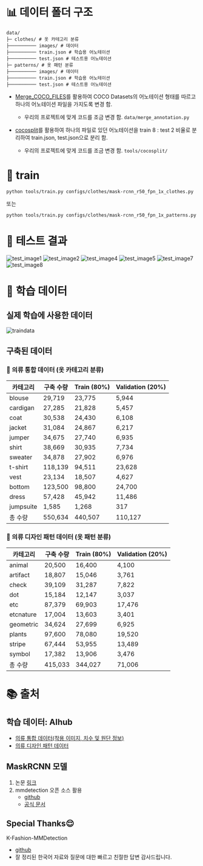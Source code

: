# 📊 데이터 폴더 구조
```text
data/
├─ clothes/ # 옷 카테고리 분류
├────────── images/ # 데이터
├────────── train.json # 학습용 어노테이션
├────────── test.json # 테스트용 어노테이션
├─ patterns/ # 옷 패턴 분류
├────────── images/ # 데이터
├────────── train.json # 학습용 어노테이션
├────────── test.json # 테스트용 어노테이션
```

- [Merge_COCO_FILES](https://github.com/mohamadmansourX/Merge_COCO_FILES)를 활용하여 COCO Datasets의 어노테이션 형태를 따르고 하나의 어노테이션 파일을 가지도록 변경 함.

  - 우리의 프로젝트에 맞게 코드를 조금 변경 함. `data/merge_annotation.py`

- [cocosplit](https://github.com/akarazniewicz/cocosplit)를 활용하여 하나의 파일로 있던 어노테이션을 train 8 : test 2 비율로 분리하여 train.json, test.json으로 분리 함.

  - 우리의 프로젝트에 맞게 코드를 조금 변경 함.
      `tools/cocosplit/`

# 🦾 train
`python tools/train.py configs/clothes/mask-rcnn_r50_fpn_1x_clothes.py`

또는 

`python tools/train.py configs/clothes/mask-rcnn_r50_fpn_1x_patterns.py`

# 💛 테스트 결과
![test_image1](https://github.com/user-attachments/assets/6556391d-7311-47e9-9aa4-f5c41c70d3e2)
![test_image2](https://github.com/user-attachments/assets/ca5d9888-cd8e-40a9-9a00-c17811bbf6a0)
![test_image4](https://github.com/user-attachments/assets/128ed4ae-972d-4254-99d6-2cd3400d2c79)
![test_image5](https://github.com/user-attachments/assets/5dd8dcf0-6713-4dce-a2aa-05c13e3f86c7)
![test_image7](https://github.com/user-attachments/assets/849933af-9535-44b9-9c1c-967dc470bb9f)
![test_image8](https://github.com/user-attachments/assets/c27a50c6-eb41-4491-8014-ecda14452f3a)


# 🔢 학습 데이터

## 실제 학습에 사용한 데이터
![traindata](https://github.com/user-attachments/assets/5b50511b-601c-4dcf-9791-a7d9419e632a)

## 구축된 데이터

### 👚 의류 통합 데이터 (옷 카테고리 분류)
| 카테고리 | 구축 수량 | Train (80%) | Validation (20%) |
| --- | --- | --- | --- |
| blouse | 29,719 | 23,775 | 5,944 |
| cardigan | 27,285 | 21,828 | 5,457 |
| coat | 30,538 | 24,430 | 6,108 |
| jacket | 31,084 | 24,867 | 6,217 |
| jumper | 34,675 | 27,740 | 6,935 |
| shirt | 38,669 | 30,935 | 7,734 |
| sweater | 34,878 | 27,902 | 6,976 |
| t-shirt | 118,139 | 94,511 | 23,628 |
| vest | 23,134 | 18,507 | 4,627 |
| bottom | 123,500 | 98,800 | 24,700 |
| dress | 57,428 | 45,942 | 11,486 |
| jumpsuite | 1,585 | 1,268 | 317 |
| 총 수량 | 550,634 | 440,507 | 110,127 |


### 👚 의류 디자인 패턴 데이터 (옷 패턴 분류)
| 카테고리 | 구축 수량 | Train (80%) | Validation (20%) |
| --- | --- | --- | --- |
| animal | 20,500 | 16,400 | 4,100 |
| artifact | 18,807 | 15,046 | 3,761 |
| check | 39,109 | 31,287 | 7,822 |
| dot | 15,184 | 12,147 | 3,037 |
| etc | 87,379 | 69,903 | 17,476 |
| etcnature | 17,004 | 13,603 | 3,401 |
| geometric | 34,624 | 27,699 | 6,925 |
| plants | 97,600 | 78,080 | 19,520 |
| stripe | 67,444 | 53,955 | 13,489 |
| symbol | 17,382 | 13,906 | 3,476 |
| 총 수량 | 415,033 | 344,027 | 71,006 |



# 📚 출처

## 학습 데이터: AIhub
- [의류 통합 데이터(착용 이미지, 치수 및 원단 정보)](https://aihub.or.kr/aihubdata/data/view.do?currMenu=115&topMenu=100&aihubDataSe=realm&dataSetSn=71501)
- [의류 디자인 패턴 데이터](https://aihub.or.kr/aihubdata/data/view.do?currMenu=115&topMenu=100&aihubDataSe=realm&dataSetSn=71445)

## MaskRCNN 모델
1. 논문 [링크](https://arxiv.org/abs/1703.06870)
2. mmdetection 오픈 소스 활용
   - [github](https://github.com/open-mmlab/mmdetection)
   - [공식 문서](https://mmdetection.readthedocs.io/en/latest/overview.html)


## Special Thanks😌
K-Fashion-MMDetection
  - [github](https://github.com/ossw-team4/K-Fashion-MMDetection)
  - 잘 정리된 한국어 자료와 질문에 대한 빠르고 친절한 답변 감사드립니다.
    
